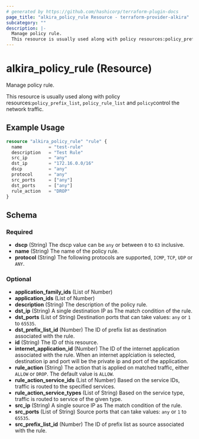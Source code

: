 ```yaml
---
# generated by https://github.com/hashicorp/terraform-plugin-docs
page_title: "alkira_policy_rule Resource - terraform-provider-alkira"
subcategory: ""
description: |-
  Manage policy rule.
  This resource is usually used along with policy resources:policy_prefix_list, policy_rule_list and policycontrol the network traffic.
---
```


# alkira_policy_rule (Resource)

Manage policy rule.

This resource is usually used along with policy resources:`policy_prefix_list`, `policy_rule_list` and `policy`control the network traffic.

## Example Usage

```terraform
resource "alkira_policy_rule" "rule" {
  name          = "test-rule"
  description   = "Test Rule"
  src_ip        = "any"
  dst_ip        = "172.16.0.0/16"
  dscp          = "any"
  protocol      = "any"
  src_ports     = ["any"]
  dst_ports     = ["any"]
  rule_action   = "DROP"
}
```

<!-- schema generated by tfplugindocs -->
## Schema

### Required

- **dscp** (String) The dscp value can be `any` or between `0` to `63` inclusive.
- **name** (String) The name of the policy rule.
- **protocol** (String) The following protocols are supported, `ICMP`, `TCP`, `UDP` or `ANY`.

### Optional

- **application_family_ids** (List of Number)
- **application_ids** (List of Number)
- **description** (String) The description of the policy rule.
- **dst_ip** (String) A single destination IP as The match condition of the rule.
- **dst_ports** (List of String) Destination ports that can take values: `any` or `1` to `65535`.
- **dst_prefix_list_id** (Number) The ID of prefix list as destination associated with the rule.
- **id** (String) The ID of this resource.
- **internet_application_id** (Number) The ID of the internet application associated with the rule. When an internet applciation is selected, destination ip and port will be the private ip and port of the application.
- **rule_action** (String) The action that is applied on matched traffic, either `ALLOW` or `DROP`. The default value is `ALLOW`.
- **rule_action_service_ids** (List of Number) Based on the service IDs, traffic is routed to the specified services.
- **rule_action_service_types** (List of String) Based on the service type, traffic is routed to service of the given type.
- **src_ip** (String) A single source IP as The match condition of the rule.
- **src_ports** (List of String) Source ports that can take values: `any` or `1` to `65535`.
- **src_prefix_list_id** (Number) The ID of prefix list as source associated with the rule.


